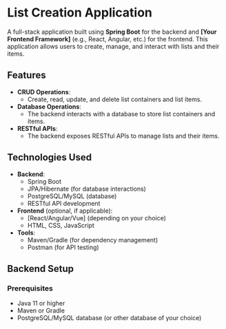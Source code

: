 # List Creation Application

A full-stack application built using **Spring Boot** for the backend and **[Your Frontend Framework]** (e.g., React, Angular, etc.) for the frontend. This application allows users to create, manage, and interact with lists and their items.

## Features

- **CRUD Operations**: 
  - Create, read, update, and delete list containers and list items.
- **Database Operations**: 
  - The backend interacts with a database to store list containers and items.
- **RESTful APIs**:
  - The backend exposes RESTful APIs to manage lists and their items.

## Technologies Used

- **Backend**: 
  - Spring Boot
  - JPA/Hibernate (for database interactions)
  - PostgreSQL/MySQL (database)
  - RESTful API development
- **Frontend** (optional, if applicable):
  - [React/Angular/Vue] (depending on your choice)
  - HTML, CSS, JavaScript
- **Tools**:
  - Maven/Gradle (for dependency management)
  - Postman (for API testing)

## Backend Setup

### Prerequisites

- Java 11 or higher
- Maven or Gradle
- PostgreSQL/MySQL database (or other database of your choice)

